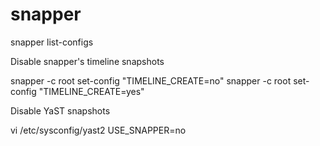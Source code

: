 # snapper

snapper list-configs

Disable snapper's timeline snapshots

snapper -c root set-config "TIMELINE_CREATE=no"
snapper -c root set-config "TIMELINE_CREATE=yes"

Disable YaST snapshots

vi /etc/sysconfig/yast2
USE_SNAPPER=no
